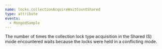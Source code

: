 ```yaml
---
name: locks.collectionAcquireWaitCountShared
type: attribute
events:
  - MongodSample
---
```


The number of times the collection lock type acquisition in the Shared (S) mode encountered waits because the locks were held in a conflicting mode.